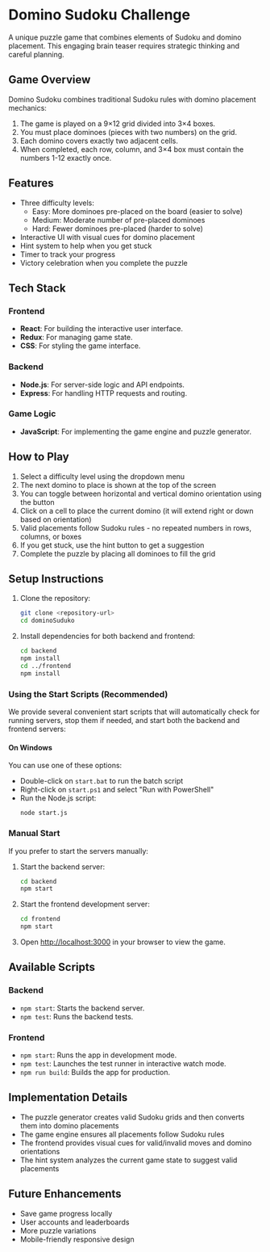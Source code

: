 # Domino Sudoku Challenge

A unique puzzle game that combines elements of Sudoku and domino placement. This engaging brain teaser requires strategic thinking and careful planning.

## Game Overview

Domino Sudoku combines traditional Sudoku rules with domino placement mechanics:

1. The game is played on a 9×12 grid divided into 3×4 boxes.
2. You must place dominoes (pieces with two numbers) on the grid.
3. Each domino covers exactly two adjacent cells.
4. When completed, each row, column, and 3×4 box must contain the numbers 1-12 exactly once.

## Features

- Three difficulty levels:
  - Easy: More dominoes pre-placed on the board (easier to solve)
  - Medium: Moderate number of pre-placed dominoes
  - Hard: Fewer dominoes pre-placed (harder to solve)
- Interactive UI with visual cues for domino placement
- Hint system to help when you get stuck
- Timer to track your progress
- Victory celebration when you complete the puzzle

## Tech Stack

### Frontend
- **React**: For building the interactive user interface.
- **Redux**: For managing game state.
- **CSS**: For styling the game interface.

### Backend
- **Node.js**: For server-side logic and API endpoints.
- **Express**: For handling HTTP requests and routing.

### Game Logic
- **JavaScript**: For implementing the game engine and puzzle generator.

## How to Play

1. Select a difficulty level using the dropdown menu
2. The next domino to place is shown at the top of the screen
3. You can toggle between horizontal and vertical domino orientation using the button
4. Click on a cell to place the current domino (it will extend right or down based on orientation)
5. Valid placements follow Sudoku rules - no repeated numbers in rows, columns, or boxes
6. If you get stuck, use the hint button to get a suggestion
7. Complete the puzzle by placing all dominoes to fill the grid

## Setup Instructions

1. Clone the repository:
   ```bash
   git clone <repository-url>
   cd dominoSuduko
   ```

2. Install dependencies for both backend and frontend:
   ```bash
   cd backend
   npm install
   cd ../frontend
   npm install
   ```

### Using the Start Scripts (Recommended)

We provide several convenient start scripts that will automatically check for running servers, stop them if needed, and start both the backend and frontend servers:

#### On Windows

You can use one of these options:
- Double-click on `start.bat` to run the batch script
- Right-click on `start.ps1` and select "Run with PowerShell"
- Run the Node.js script: 
  ```
  node start.js
  ```

### Manual Start

If you prefer to start the servers manually:

1. Start the backend server:
   ```bash
   cd backend
   npm start
   ```

2. Start the frontend development server:
   ```bash
   cd frontend
   npm start
   ```

3. Open [http://localhost:3000](http://localhost:3000) in your browser to view the game.

## Available Scripts

### Backend
- `npm start`: Starts the backend server.
- `npm test`: Runs the backend tests.

### Frontend
- `npm start`: Runs the app in development mode.
- `npm test`: Launches the test runner in interactive watch mode.
- `npm run build`: Builds the app for production.

## Implementation Details

- The puzzle generator creates valid Sudoku grids and then converts them into domino placements
- The game engine ensures all placements follow Sudoku rules
- The frontend provides visual cues for valid/invalid moves and domino orientations
- The hint system analyzes the current game state to suggest valid placements

## Future Enhancements

- Save game progress locally
- User accounts and leaderboards
- More puzzle variations
- Mobile-friendly responsive design